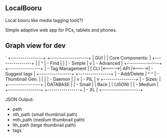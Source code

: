 ## LocalBooru 

Local booru like media tagging tool(?)

Simple adaptive web app for PCs, tablets and phones.

## Graph view for dev

`
+----------------+                               +-------------------+
|      GUI       |                               | Core Components:  |
+----------------+                               |                   |
        ^                                        | - Find            |
        |                                        |   - Simple        |
        v                                        |   - Advanced      |
+----------------+       +----------------+      | - Tag Management  |
|      CLI       |<----->|      API       |<---->|   - Suggest tags  |
+----------------+       +----------------+      |   - Add/Delete    |
        ^                        ^               | - Thumbnail Gen.  |
        |                        |               |   - Daemon        |
        |                        v               |   - PIL           |
        v              +----------------+        |   - Sizes:        |
+----------------+     |    DATABASE    |        |     - Small       |
|      Back      |     |     (JSON)     |        |     - Medium      |
+----------------+     +----------------+        |     - XL          |
                                                 +-------------------+

JSON Output:
- path
- sth_path (small thumbnail path)
- mth_path (medium thumbnail path)
- lth_path (large thumbnail path)
- tags
`
